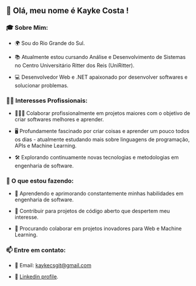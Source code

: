 ## 👋  Olá, meu nome é Kayke Costa !

### **🎓 Sobre Mim:**

- 🌍 Sou do Rio Grande do Sul.
* 📚 Atualmente estou cursando Análise e Desenvolvimento de Sistemas no Centro Universitário Ritter dos Reis (UniRitter).
+ 💻 Desenvolvedor Web e .NET apaixonado por desenvolver softwares e solucionar problemas.

### **👩‍💻 Interesses Profissionais:**

- 🧑🏻‍💼 Colaborar profissionalmente em projetos maiores com o objetivo de criar softwares melhores e aprender.
* 🖥️ Profundamente fascinado por criar coisas e aprender um pouco todos os dias - atualmente estudando mais sobre linguagens de programação, APIs e Machine Learning.
+ 🛠️ Explorando continuamente novas tecnologias e metodologias em engenharia de software.

### **🌱 O que estou fazendo:**
- 📖 Aprendendo e aprimorando constantemente minhas habilidades em engenharia de software.
* 🔄 Contribuir para projetos de código aberto que despertem meu interesse.
+ 🤝 Procurando colaborar em projetos inovadores para Web e Machine Learning.

### **📫 Entre em contato:**
- 📧 Email: kaykecsgit@gmail.com<br/>
+ 🔗 [Linkedin profile](https://www.linkedin.com/in/kayke-costa-a90324267/).<br/>

